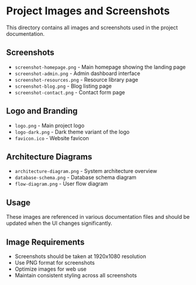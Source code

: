 # Project Images and Screenshots

This directory contains all images and screenshots used in the project documentation.

## Screenshots

- `screenshot-homepage.png` - Main homepage showing the landing page
- `screenshot-admin.png` - Admin dashboard interface
- `screenshot-resources.png` - Resource library page
- `screenshot-blog.png` - Blog listing page
- `screenshot-contact.png` - Contact form page

## Logo and Branding

- `logo.png` - Main project logo
- `logo-dark.png` - Dark theme variant of the logo
- `favicon.ico` - Website favicon

## Architecture Diagrams

- `architecture-diagram.png` - System architecture overview
- `database-schema.png` - Database schema diagram
- `flow-diagram.png` - User flow diagram

## Usage

These images are referenced in various documentation files and should be updated when the UI changes significantly.

## Image Requirements

- Screenshots should be taken at 1920x1080 resolution
- Use PNG format for screenshots
- Optimize images for web use
- Maintain consistent styling across all screenshots
